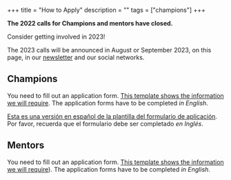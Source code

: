 +++
title = "How to Apply"
description = ""
tags = ["champions"]
+++


**The 2022 calls for Champions and mentors have closed.**

Consider getting involved in 2023!

The 2023 calls will be announced in August or September 2023, on this page, in our [newsletter](/news/) and our social networks.


## Champions

You need to fill out an application form. [This template shows the information we will require](/champions/files/champions_template). The application forms have to be completed _in English_.

[Esta es una versión en español de la plantilla del formulario de aplicación](/champions/files/champions_template_es).  Por favor, recuerda que el formulario debe ser completado _en Inglés_.

## Mentors

You need to fill out an application form. [This template shows the information we will require](/champions/files/mentors_champions_template)). The application forms have to be completed _in English_.
